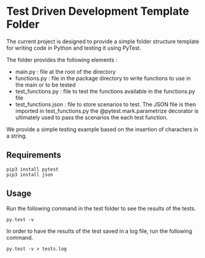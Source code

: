 # Test Driven Development Template Folder

The current project is designed to provide a simple folder structure template for writing code in Python and testing it using PyTest.

The folder provides the following elements :
- main.py : file at the root of the directory
- functions.py : file in the package directory to write functions to use in the main or to be tested
- test_functions.py : file to test the functions available in the functions.py file
- test_functions.json : file to store scenarios to test. The JSON file is then imported in test_functions.py the @pytest.mark.parametrize decorator is ultimately used to pass the scenarios the each test function.

We provide a simple testing example based on the insertion of characters in a string.

## Requirements

```console
pip3 install pytest
pip3 install json
```

## Usage

Run the following command in the test folder to see the results of the tests.

```console
py.test -v
```

In order to have the results of the test saved in a log file, run the following command.

```console
py.test -v > tests.log
```
